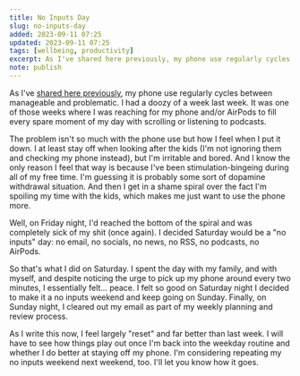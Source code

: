 ```yaml
---
title: No Inputs Day
slug: no-inputs-day
added: 2023-09-11 07:25
updated: 2023-09-11 07:25
tags: [wellbeing, productivity]
excerpt: As I've shared here previously, my phone use regularly cycles between manageable and problematic. I had a doozy of a week last week.
note: publish
---
```


As I've [shared here previously](/screen-time/), my phone use regularly cycles between manageable and problematic. I had a doozy of a week last week. It was one of those weeks where I was reaching for my phone and/or AirPods to fill every spare moment of my day with scrolling or listening to podcasts. 

The problem isn't so much with the phone use but how I feel when I put it down. I at least stay off when looking after the kids (I'm not ignoring them and checking my phone instead), but I'm irritable and bored. And I know the only reason I feel that way is because I've been stimulation-bingeing during all of my free time. I'm guessing it is probably some sort of dopamine withdrawal situation. And then I get in a shame spiral over the fact I'm spoiling my time with the kids, which makes me just want to use the phone more. 

Well, on Friday night, I'd reached the bottom of the spiral and was completely sick of my shit (once again). I decided Saturday would be a "no inputs" day: no email, no socials, no news, no RSS, no podcasts, no AirPods.

So that's what I did on Saturday. I spent the day with my family, and with myself, and despite noticing the urge to pick up my phone around every two minutes, I essentially felt... peace. I felt so good on Saturday night I decided to make it a no inputs weekend and keep going on Sunday. Finally, on Sunday night, I cleared out my email as part of my weekly planning and review process. 

As I write this now, I feel largely "reset" and far better than last week. I will have to see how things play out once I'm back into the weekday routine and whether I do better at staying off my phone. I'm considering repeating my no inputs weekend next weekend, too. I'll let you know how it goes. 